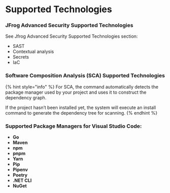 # Supported Technologies

### JFrog Advanced Security Supported Technologies

See Jfrog Advanced Security Supported Technologies section:

* SAST
* Contextual analysis&#x20;
* Secrets
* IaC

### **Software Composition Analysis (SCA)** Supported Technologies

{% hint style="info" %}
For SCA, the command automatically detects the package manager used by your project and uses it to construct the dependency graph.

If the project hasn’t been installed yet, the system will execute an install command to generate the dependency tree for scanning.
{% endhint %}

### Supported Package Managers for Visual Studio Code:

* **Go**
* **Maven**
* **npm**
* **pnpm**
* **Yarn**
* **Pip**
* **Pipenv**
* **Poetry**
* **.NET CLI**
* **NuGet**
